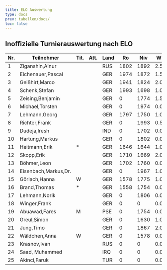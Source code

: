 ```yaml
---
title: ELO Auswertung
type: docs
prev: tabellen/docs/
toc: false
---
```


## Inoffizielle Turnierauswertung nach ELO

| Nr. | Teilnehmer           | Tit. | Att. | Land | Ro   | Niv  | W   | We   | n   | Rp   | Rn   | Diff./K  |
| --- | -------------------- | ---- | ---- | ---- | ---- | ---- | --- | ---- | --- | ---- | ---- | -------- |
| 1   | Ziganshin,Ainur      |      |      | RUS  | 1802 | 1892 | 2.5 | 1.15 | 3   | 2165 | 1829 | +27.00/2 |
| 2   | Eichenauer,Pascal    |      |      | GER  | 1974 | 1872 | 1.5 | 1.28 | 2   | 2065 | 1978 | +4.40/2  |
| 3   | Geißhirt,Marco       |      |      | GER  | 1941 | 1824 | 2.0 | 1.94 | 3   | 1949 | 1942 | +1.20/2  |
| 4   | Schenk,Stefan        |      |      | GER  | 1993 | 1698 | 1.0 | 1.67 | 2   | 1698 | 1980 | -13.40/2 |
| 5   | Zeising,Benjamin     |      |      | GER  | 0    | 1774 | 1.5 | 1.50 | 3   | 1774 | 1774 | +0.00/0  |
| 6   | Michael,Torsten      |      |      | GER  | 0    | 1974 | 0.0 | 0.00 | 1   | 1297 | 1297 | +0.00/0  |
| 7   | Lehmann,Georg        |      |      | GER  | 1797 | 1750 | 1.0 | 1.11 | 2   | 1750 | 1795 | -2.20/2  |
| 8   | Richter,Frank        |      |      | GER  | 0    | 1993 | 0.5 | 0.50 | 1   | 1993 | 1993 | +0.00/0  |
| 9   | Dudeja,Iresh         |      |      | IND  | 0    | 1702 | 0.0 | 0.00 | 1   | 1025 | 1025 | +0.00/0  |
| 10  | Hartung,Markus       |      |      | GER  | 0    | 1802 | 0.0 | 0.00 | 1   | 1125 | 1125 | +0.00/0  |
| 11  | Heitmann,Erik        | \*   |      | GER  | 1646 | 1644 | 1.0 | 1.00 | 2   | 1644 | 1646 | +0.00/4  |
| 12  | Skopp,Erik           |      |      | GER  | 1710 | 1669 | 2.0 | 1.66 | 3   | 1794 | 1717 | +6.80/2  |
| 13  | Böhmer,Leon          |      |      | GER  | 1702 | 1760 | 0.0 | 0.87 | 2   | 1083 | 1668 | -34.80/4 |
| 14  | Eisenbach,Markus,Dr. |      |      | GER  | 0    | 1967 | 1.0 | 1.00 | 2   | 1967 | 1967 | +0.00/0  |
| 15  | Görlach,Hanna        | W    |      | GER  | 1578 | 1775 | 1.0 | 0.82 | 3   | 1650 | 1585 | +7.20/4  |
| 16  | Brand,Thomas         | \*   |      | GER  | 1558 | 1754 | 0.0 | 0.50 | 2   | 1077 | 1538 | -20.00/4 |
| 17  | Lehmann,Norik        |      |      | GER  | 0    | 1806 | 0.0 | 0.00 | 3   | 1129 | 1129 | +0.00/0  |
| 18  | Winger,Frank         |      |      | GER  | 0    | 0    | 0.0 | 0.00 | 0   | 0    | 0    | +0.00/0  |
| 19  | Abuawad,Fares        | M    |      | PSE  | 0    | 1754 | 0.0 | 0.00 | 2   | 1077 | 1077 | +0.00/0  |
| 20  | Greul,Simon          |      |      | GER  | 0    | 1630 | 1.0 | 1.00 | 2   | 1630 | 1630 | +0.00/0  |
| 21  | Jung,Timo            |      |      | GER  | 0    | 1867 | 2.0 | 2.00 | 4   | 1867 | 1867 | +0.00/0  |
| 22  | Wäldchen,Anna        | W    |      | GER  | 0    | 1578 | 0.0 | 0.00 | 1   | 901  | 901  | +0.00/0  |
| 23  | Krasnov,Ivan         |      |      | RUS  | 0    | 0    | 0.0 | 0.00 | 0   | 0    | 0    | +0.00/0  |
| 24  | Saad, Muhammed       |      |      | IRQ  | 0    | 0    | 0.0 | 0.00 | 0   | 0    | 0    | +0.00/0  |
| 25  | Akinci,Faruk         |      |      | TUR  | 0    | 0    | 0.0 | 0.00 | 0   | 0    | 0    | +0.00/0  |
